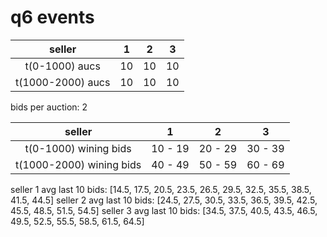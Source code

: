 # q6 events

| seller | 1 | 2 | 3 |
| :--: | :--: | :--: | :--: | 
| t(0-1000) aucs | 10 | 10 | 10 | 
| t(1000-2000) aucs | 10 | 10 | 10 | 

bids per auction: 2

| seller | 1 | 2 | 3 |
| :--: | :--: | :--: | :--: | 
| t(0-1000) wining bids | 10 - 19 | 20 - 29 | 30 - 39 | 
| t(1000-2000) wining bids | 40 - 49 | 50 - 59 | 60 - 69 |

seller 1 avg last 10 bids: [14.5, 17.5, 20.5, 23.5, 26.5, 29.5, 32.5, 35.5, 38.5, 41.5, 44.5] 
seller 2 avg last 10 bids: [24.5, 27.5, 30.5, 33.5, 36.5, 39.5, 42.5, 45.5, 48.5, 51.5, 54.5] 
seller 3 avg last 10 bids: [34.5, 37.5, 40.5, 43.5, 46.5, 49.5, 52.5, 55.5, 58.5, 61.5, 64.5]